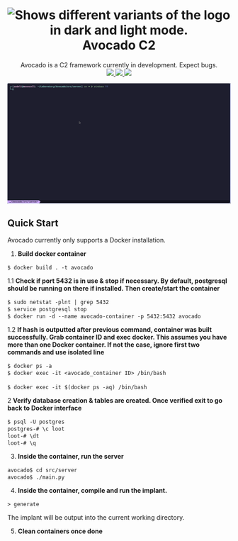 <h1 align="center">
  <picture>
    <source media="(prefers-color-scheme: dark)" srcset="https://user-images.githubusercontent.com/70419560/226087624-a4c6a4b6-11fc-4195-9878-cb19b6089b66.png">
    <img alt="Shows different variants of the logo in dark and light mode." src="https://user-images.githubusercontent.com/70419560/226087634-67c086ce-2ea6-422a-b3a2-ade3822de914.png">
  </picture>
  Avocado C2
</h1>

<p align="center">
  Avocado is a C2 framework currently in development. Expect bugs.
  <br>

  <!-- Open github issues -->
  <a href="https://github.com/ProDefense/Avocado/issues?q=is%3Aissue+is%3Aopen+">
    <img src="https://img.shields.io/github/issues-raw/prodefense/avocado?color=f38ba8&style=for-the-badge">
  </a>

  <!-- Closed github issues -->
  <a href="https://github.com/ProDefense/Avocado/issues?q=is%3Aissue+is%3Aclosed">
    <img src="https://img.shields.io/github/issues-closed-raw/prodefense/avocado?color=a6e3a1&style=for-the-badge">
  </a>

  <!-- License -->
  <img src="https://img.shields.io/github/license/prodefense/avocado?color=b4befe&style=for-the-badge">

  ![demo](assets/avocado.gif)
</p>

## Quick Start

Avocado currently only supports a Docker installation.
1. **Build docker container**
```
$ docker build . -t avocado
```

1.1 **Check if port 5432 is in use & stop if necessary. By default, postgresql should be running on there if installed. Then create/start the container**
```
$ sudo netstat -plnt | grep 5432
$ service postgresql stop
$ docker run -d --name avocado-container -p 5432:5432 avocado
```

1.2 **If hash is outputted after previous command, container was built successfully. Grab container ID and exec docker. This assumes you have more than one Docker container. If not the case, ignore first two commands and use isolated line**
```
$ docker ps -a
$ docker exec -it <avocado_container ID> /bin/bash

$ docker exec -it $(docker ps -aq) /bin/bash
```

2 **Verify database creation & tables are created. Once verified exit to go back to Docker interface**
```
$ psql -U postgres
postgres-# \c loot
loot-# \dt
loot-# \q
```

3. **Inside the container, run the server**
```
avocado$ cd src/server
avocado$ ./main.py
```

4. **Inside the container, compile and run the implant.**
```
> generate
```
The implant will be output into the current working directory.

5. **Clean containers once done**
```

```
